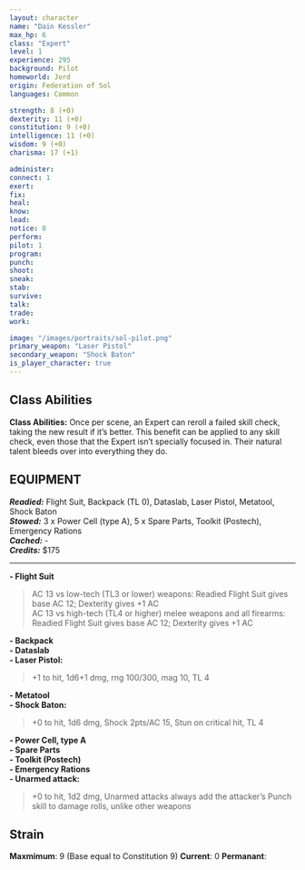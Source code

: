 ```yaml
---
layout: character
name: "Dain Kessler"
max_hp: 6
class: "Expert"
level: 1
experience: 295
background: Pilot
homeworld: Jord
origin: Federation of Sol
languages: Common

strength: 8 (+0)
dexterity: 11 (+0)
constitution: 9 (+0)
intelligence: 11 (+0)
wisdom: 9 (+0)
charisma: 17 (+1)

administer:
connect: 1
exert:
fix: 
heal:
know:
lead:
notice: 0
perform:
pilot: 1
program:
punch:
shoot: 
sneak:
stab:
survive:
talk:
trade:
work:

image: "/images/portraits/sol-pilot.png"
primary_weapon: "Laser Pistol"
secondary_weapon: "Shock Baton"
is_player_character: true
---
```


## Class Abilities
**Class Abilities:** Once per scene, an Expert can reroll a failed skill check, taking the new result if it’s better. This benefit can be applied to any skill check, even those that the Expert isn’t specially focused in. Their natural talent bleeds over into everything they do.

## EQUIPMENT

***Readied:*** Flight Suit, Backpack (TL 0), Dataslab, Laser Pistol, Metatool, Shock Baton  
***Stowed:*** 3 x Power Cell (type A), 5 x Spare Parts, Toolkit (Postech), Emergency Rations  
***Cached:*** -  
***Credits:*** $175  

---

**- Flight Suit**  
>AC 13 vs low-tech (TL3 or lower) weapons: Readied Flight Suit gives base AC 12; Dexterity gives +1 AC  
>AC 13 vs high-tech (TL4 or higher) melee weapons and all firearms: Readied Flight Suit gives base AC 12; Dexterity gives +1 AC  

**- Backpack**  
**- Dataslab**  
**- Laser Pistol:**  
>+1 to hit, 1d6+1 dmg, rng 100/300, mag 10, TL 4  

**- Metatool**  
**- Shock Baton:**  
>+0 to hit, 1d6 dmg, Shock 2pts/AC 15, Stun on critical hit, TL 4  

**- Power Cell, type A**  
**- Spare Parts**  
**- Toolkit (Postech)**  
**- Emergency Rations**  
**- Unarmed attack:**  
>+0 to hit, 1d2 dmg, Unarmed attacks always add the attacker’s Punch skill to damage rolls, unlike other weapons  

## Strain

**Maxmimum**: 9 (Base equal to Constitution 9)
**Current**: 0
**Permanant**:
